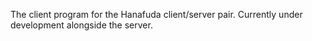 The client program for the Hanafuda client/server pair. Currently under development alongside the server.
